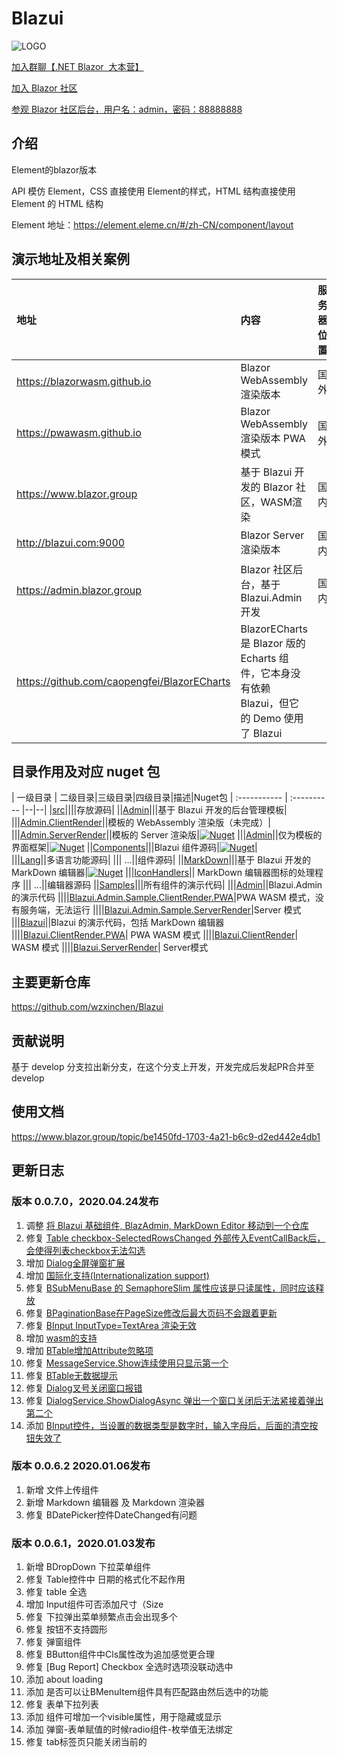 # Blazui
![LOGO][1]

[加入群聊【.NET Blazor  大本营】][2]

[加入 Blazor 社区][3]

[参观 Blazor 社区后台，用户名：admin，密码：88888888][4]

## 介绍
Element的blazor版本

API 模仿 Element，CSS 直接使用 Element的样式，HTML 结构直接使用 Element 的 HTML 结构

Element 地址：https://element.eleme.cn/#/zh-CN/component/layout

## 演示地址及相关案例
|地址 | 内容 | 服务器位置|
| :----------- | :----------                       | --|
|https://blazorwasm.github.io|Blazor WebAssembly 渲染版本|国外|
|https://pwawasm.github.io| Blazor WebAssembly 渲染版本 PWA模式|国外|
|https://www.blazor.group | 基于 Blazui 开发的 Blazor 社区，WASM渲染 |国内| 
|http://blazui.com:9000| Blazor Server 渲染版本 | 国内 |
|https://admin.blazor.group| Blazor 社区后台，基于 Blazui.Admin 开发 |国内|
|https://github.com/caopengfei/BlazorECharts|BlazorECharts 是 Blazor 版的 Echarts 组件，它本身没有依赖 Blazui，但它的 Demo 使用了 Blazui||

## 目录作用及对应 nuget 包
| 一级目录 | 二级目录|三级目录|四级目录|描述|Nuget包
| :----------- | :---------- |--|--|
|[src][5]||||存放源码|
||[Admin][6]|||基于 Blazui 开发的后台管理模板|
|||[Admin.ClientRender][7]||模板的 WebAssembly 渲染版（未完成）|
|||[Admin.ServerRender][8]||模板的 Server 渲染版|[![Nuget](https://img.shields.io/nuget/dt/Blazui.Admin.ServerRender.svg)](https://www.nuget.org/packages/Blazui.Admin.ServerRender/)
|||[Admin][9]||仅为模板的界面框架|[![Nuget](https://img.shields.io/nuget/dt/Blazui.Admin.svg)](https://www.nuget.org/packages/Blazui.Admin/)
||[Components][10]|||Blazui 组件源码|[![Nuget](https://img.shields.io/nuget/dt/Blazui.Component.svg)](https://www.nuget.org/packages/Blazui.Component/)|             
|||[Lang][11]||多语言功能源码|
||| ...||组件源码|
||[MarkDown][12]|||基于 Blazui 开发的 MarkDown 编辑器|[![Nuget](https://img.shields.io/nuget/dt/Blazui.MarkDown.svg)](https://www.nuget.org/packages/Blazui.MarkDown/)
|||[IconHandlers][13]|| MarkDown 编辑器图标的处理程序
||| ...||编辑器源码
||[Samples][14]|||所有组件的演示代码|
|||[Admin][15]||Blazui.Admin 的演示代码
||||[Blazui.Admin.Sample.ClientRender.PWA][16]|PWA WASM 模式，没有服务端，无法运行
||||[Blazui.Admin.Sample.ServerRender][17]|Server 模式
|||[Blazui][18]||Blazui 的演示代码，包括 MarkDown 编辑器
||||[Blazui.ClientRender.PWA][19]| PWA WASM 模式
||||[Blazui.ClientRender][20]| WASM 模式
||||[Blazui.ServerRender][21]| Server模式

## 主要更新仓库

https://github.com/wzxinchen/Blazui

## 贡献说明

基于 develop 分支拉出新分支，在这个分支上开发，开发完成后发起PR合并至develop

## 使用文档

https://www.blazor.group/topic/be1450fd-1703-4a21-b6c9-d2ed442e4db1

## 更新日志

### 版本 0.0.7.0，2020.04.24发布
1. 调整 [将 Blazui 基础组件, BlazAdmin, MarkDown Editor 移动到一个仓库][22]
2. 修复 [Table checkbox-SelectedRowsChanged 外部传入EventCallBack后，会使得列表checkbox无法勾选][23]
3. 增加 [Dialog全屏弹窗扩展][24]
4. 增加 [国际化支持(Internationalization support) ][25]
5. 修复 [BSubMenuBase 的 SemaphoreSlim 属性应该是只读属性，同时应该释放][26]
6. 修复 [BPaginationBase在PageSize修改后最大页码不会跟着更新][27]
7. 修复 [BInput InputType=TextArea 渲染无效][28]
8. 增加 [wasm的支持][29]
9. 增加 [BTable增加Attribute忽略项][30]
10. 修复 [MessageService.Show连续使用只显示第一个][31]
11. 修复 [BTable无数据提示][32]
12. 修复 [Dialog叉号关闭窗口报错][33]
13. 修复 [DialogService.ShowDialogAsync 弹出一个窗口关闭后无法紧接着弹出第二个][34]
14. 添加 [BInput控件，当设置的数据类型是数字时，输入字母后，后面的清空按钮失效了][35]

### 版本 0.0.6.2 2020.01.06发布
1. 新增 文件上传组件
2. 新增 Markdown 编辑器 及 Markdown 渲染器
3. 修复 BDatePicker控件DateChanged有问题

### 版本 0.0.6.1，2020.01.03发布
1. 新增 BDropDown 下拉菜单组件
2. 修复 Table控件中 日期的格式化不起作用
3. 修复 table 全选
4. 增加 Input组件可否添加尺寸（Size
5. 修复 下拉弹出菜单频繁点击会出现多个
6. 修复 按钮不支持圆形
7. 修复 弹窗组件
8. 修复 BButton组件中Cls属性改为追加感觉更合理
9. 修复 \[Bug Report\] Checkbox 全选时选项没联动选中
10. 添加 about loading
11. 添加 是否可以让BMenuItem组件具有匹配路由然后选中的功能
12. 修复 表单下拉列表
13. 添加 组件可增加一个visible属性，用于隐藏或显示
14. 添加 弹窗-表单赋值的时候radio组件-枚举值无法绑定
15. 修复 tab标签页只能关闭当前的


  [1]: https://github.com/wzxinchen/Blazui/blob/master/logo.png
  [2]: https://jq.qq.com/?_wv=1027&k=5jdzC6m
  [3]: https://www.blazor.group
  [4]: https://admin.blazor.group
  [5]: https://github.com/wzxinchen/Blazui/tree/master/src
  [6]: https://github.com/wzxinchen/Blazui/tree/master/src/Admin
  [7]: https://github.com/wzxinchen/Blazui/tree/master/src/Admin/Admin.ClientRender
  [8]: https://github.com/wzxinchen/Blazui/tree/master/src/Admin/Admin.ServerRender
  [9]: https://github.com/wzxinchen/Blazui/tree/master/src/Admin/Admin
  [10]: https://github.com/wzxinchen/Blazui/tree/master/src/Components
  [11]: https://github.com/wzxinchen/Blazui/tree/master/src/Components/Lang
  [12]: https://github.com/wzxinchen/Blazui/tree/master/src/Markdown
  [13]: https://github.com/wzxinchen/Blazui/tree/master/src/Markdown/IconHandlers
  [14]: https://github.com/wzxinchen/Blazui/tree/master/src/Samples
  [15]: https://github.com/wzxinchen/Blazui/tree/master/src/Samples/Admin
  [16]: https://github.com/wzxinchen/Blazui/tree/master/src/Samples/Admin/Blazui.Admin.Sample.ClientRender.PWA
  [17]: https://github.com/wzxinchen/Blazui/tree/master/src/Samples/Admin/Blazui.Admin.Sample.ServerRender
  [18]: https://github.com/wzxinchen/Blazui/tree/master/src/Samples/Blazui
  [19]: https://github.com/wzxinchen/Blazui/tree/master/src/Samples/Blazui/Blazui.ClientRender.PWA
  [20]: https://github.com/wzxinchen/Blazui/tree/master/src/Samples/Blazui/Blazui.ClientRender
  [21]: https://github.com/wzxinchen/Blazui/tree/master/src/Samples/Blazui/Blazui.ServerRender
  [22]: https://github.com/wzxinchen/Blazui/issues/90
  [23]: https://github.com/wzxinchen/Blazui/issues/87
  [24]: https://github.com/wzxinchen/Blazui/issues/88
  [25]: https://github.com/wzxinchen/Blazui/issues/89
  [26]: https://github.com/wzxinchen/Blazui/issues/85
  [27]: https://github.com/wzxinchen/Blazui/issues/79
  [28]: https://github.com/wzxinchen/Blazui/issues/80
  [29]: https://github.com/wzxinchen/Blazui/issues/83
  [30]: https://github.com/wzxinchen/Blazui/issues/75
  [31]: https://github.com/wzxinchen/Blazui/issues/77
  [32]: https://github.com/wzxinchen/Blazui/issues/78
  [33]: https://github.com/wzxinchen/Blazui/issues/74
  [34]: https://github.com/wzxinchen/Blazui/issues/73
  [35]: https://github.com/wzxinchen/Blazui/issues/71
